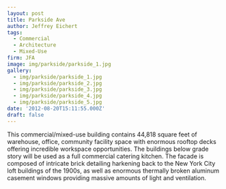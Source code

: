 ```yaml
---
layout: post
title: Parkside Ave
author: Jeffrey Eichert
tags:
  - Commercial
  - Architecture
  - Mixed-Use
firm: JFA
image: img/parkside/parkside_1.jpg
gallery:
  - img/parkside/parkside_1.jpg
  - img/parkside/parkside_2.jpg
  - img/parkside/parkside_3.jpg
  - img/parkside/parkside_4.jpg
  - img/parkside/parkside_5.jpg
date: '2012-08-20T15:11:55.000Z'
draft: false
---
```


This commercial/mixed-use building contains 44,818 square feet of warehouse, office, community facility space with enormous rooftop decks offering incredible workspace opportunities. The buildings below grade story will be used as a full commercial catering kitchen. The facade is composed of intricate brick detailing harkening back to the New York City loft buildings of the 1900s, as well as enormous thermally broken aluminum casement windows providing massive amounts of light and ventilation.
